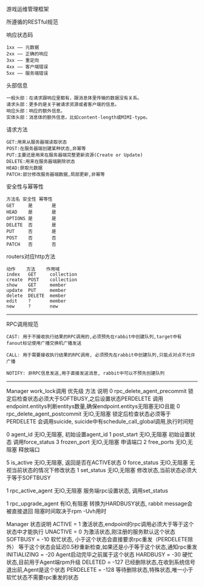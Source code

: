游戏运维管理框架

所遵循的RESTful规范

响应状态码

    1xx —— 元数据
    2xx —— 正确的响应
    3xx —— 重定向
    4xx —— 客户端错误
    5xx —— 服务端错误

头部信息

    一般头部：在请求跟响应里都有，跟消息体里传输的数据没有关系。
    请求头部：更多的是关于被请求资源或者客户端的信息。
    响应头部：响应的额外信息。
    实体头部：消息体的额外信息，比如content-length或MIMI-type。

请求方法

    GET:用来从服务器端读取状态
    POST:在服务器端创建某种状态,非幂等
    PUT:主要还是用来在服务器端完整更新资源(Create or Update)
    DELETE:用来在服务器端删除状态
    HEAD:获取元数据
    PATCH:部分修改服务器端数据,局部更新,非幂等

安全性与幂等性

    方法名	安全性	幂等性
    GET	    是	    是
    HEAD	是	    是
    OPTIONS	是	    是
    DELETE	否	    是
    PUT	    否	    是
    POST	否	    否
    PATCH	否	    否

routers对应http方法

    动作    方法    作用域
    index   GET     collection
    create  POST    collection
    show    GET     member
    update  PUT     member
    delete  DELETE  member
    edit    ?       member
    new     ?       new

---

RPC调用规范

    CAST: 用于不接收执行结果的RPC调用的,必须预先在rabbit中创建队列,target中有fanout标记使用广播交换机广播发送

    CALL: 用于需要接收执行结果的RPC调用, 必须预先在rabbit中创建队列,只能点对点不允许广播

    NOTIFY: 非RPC信息发送,用于直接发送消息, rabbit中可以不预先创建队列


---

Manager work_lock调用
优先级  方法                         说明
0       rpc_delete_agent_precommit   锁定后检查状态必须大于SOFTBUSY,之后设置状态PERDELETE
                                     调用endpoint.entitys判断entitys数量,确保endpoint.entitys无阻塞无IO且能
0       rpc_delete_agent_postcommit  无IO,无阻塞  锁定后检查状态必须等于PERDELETE
                                     会调用suicide, suicide中有schedule_call_global调用,执行时间短

0       agent_id                     无IO,无阻塞, 初始设置agent_id
1       post_start                   无IO,无阻塞  初始设置状态 调用force_status
3       frozen_port                  无IO,无阻塞  申请端口
2       free_ports                   无IO,无阻塞  释放端口

5       is_active                    无IO,无阻塞, 返回是否在ACTIVE状态
0       force_status                 无IO,无阻塞  无视当前状态的情况下修改状态
1       set_status                   无IO,无阻塞  修改状态,当前状态必须大于等于SOFTBUSY

1       rpc_active_agent             无IO,无阻塞  服务端rpc设置状态,  调用set_status

1       rpc_upgrade_agent            有IO,有阻塞  转换为HARDBUSY状态, rabbit message会被直接退回
                                     阻塞时间取决于rpm -Uvh用时


Manager 状态说明
ACTIVE = 1                           激活状态,endpoint的rpc调用必须大于等于这个状态中才能执行
UNACTIVE = 0                         为激活状态,刚注册的服务默认这个状态
SOFTBUSY = -10                       软忙状态, 小于这个状态会直接要求rpc重发（PERDELETE除外）
                                     等于这个状态会延迟0.5秒重新检查,如果还是小于等于这个状态,通知rpc重发
INITIALIZING = -20                   Agent启动完毕之前属于这个状态
HARDBUSY = -30                       硬忙状态,目前用于Agent端rpm升级
DELETED = -127                       已经删除状态,在收到系统信号退出前,Agent是这个状态
PERDELETE = -128                     等待删除状态,特殊状态,唯一小于软忙状态不需要rpc重发的状态